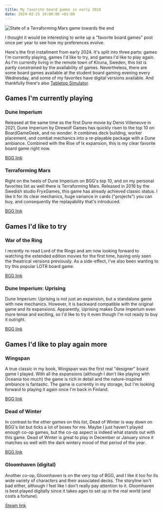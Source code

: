 ```yaml
---
title: My favorite board games in early 2024
date: 2024-02-25 19:00:00 +01:00
---
```


![State of a Terraforming Mars game towards the end](/media/2024-02/favorite-boardgames-early-2024/IMG_5106.jpg)

I thought it would be interesting to write up a "favorite board games" post once per year to see how my preferences evolve.

<!-- more -->

Here's the first installment from early 2024.
It's split into three parts: games I'm currently playing, games I'd like to try, and games I'd like to play again.
As I'm currently living in the remote town of Kiruna, Sweden, this list is partly constrained by the availability of games.
Nevertheless, there are some board games available at the student board gaming evening every Wednesday, and some of my favorites have digital versions available. And thankfully there's also [Tabletop Simulator](https://store.steampowered.com/app/286160/Tabletop_Simulator/).

## Games I'm currently playing

### Dune Imperium

Released at the same time as the first Dune movie by Denis Villeneuve in 2021, Dune Imperium by Direwolf Games has quickly risen to the top 10 on BoardGameGeek, and no wonder.
It combines deck building, worker placement, and combat mechanics into a re-playable package with a Dune ambiance.
Combined with the Rise of Ix expansion, this is my clear favorite board game right now.

[BGG link](https://boardgamegeek.com/boardgame/316554/dune-imperium)

### Terraforming Mars

Right on the heels of Dune Imperium on BGG's top 10, and on my personal favorites list as well there is Terraforming Mars.
Released in 2016 by the Swedish studio FryxGames, this game has already achieved classic status.
I like it for its clear mechanics, huge variance in cards ("projects") you can buy, and consequently the replayability that's introduced.

[BGG link](https://boardgamegeek.com/boardgame/167791/terraforming-mars)

## Games I'd like to try

### War of the Ring

I recently re-read Lord of the Rings and am now looking forward to watching the extended edition movies for the first time, having only seen the theatrical versions previously.
As a side-effect, I've also been wanting to try this popular LOTR board game.

[BGG link](https://boardgamegeek.com/boardgame/115746/war-ring-second-edition)

### Dune Imperium: Uprising

Dune Imperium: Uprising is not just an expansion, but a standalone game with new mechanics.
However, it is backward compatible with the original game and its expansions.
Apparently, Uprising makes Dune Imperium even more tense and exciting, so I'd like to try it even though I'm not ready to buy it outright.

[BGG link](https://boardgamegeek.com/boardgame/397598/dune-imperium-uprising)

## Games I'd like to play again more

### Wingspan

A true classic in my book, Wingspan was the first real "designer" board game I played.
With all the expansions (although I don't like playing with Oceania too much) the game is rich in detail and the nature-inspired ambiance is fantastic.
The game is currently in my storage, but I'm looking forward to playing it again once I'm back in Finland.

[BGG link](https://boardgamegeek.com/boardgame/266192/wingspan)

### Dead of Winter

In contrast to the other games on this list, Dead of Winter is way down on BGG's list but ticks a lot of boxes for me.
Maybe I just haven't played enough co-op games, but the co-op aspect is indeed what stands out with this game.
Dead of Winter is great to play in December or January since it matches so well with the dark wintery mood of that period of the year.

[BGG link](https://boardgamegeek.com/boardgame/150376/dead-winter-crossroads-game)

### Gloomhaven (digital)

Another co-op, Gloomhaven is on the very top of BGG, and I like it too for its wide variety of characters and their associated decks.
The storyline isn't bad either, although I feel like I don't really pay attention to it.
Gloomhaven is best played digitally since it takes ages to set up in the real world (and costs a fortune).

[Steam link](https://store.steampowered.com/app/780290/Gloomhaven/)
